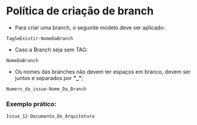 # Política de criação de branch

* Para criar uma branch, o seguinte modelo deve ser aplicado:
```
TagSeExistir-NomeDaBranch
```

* Caso a Branch seja sem TAG:
```
NomeDaBranch
```

* Os nomes das branches não devem ter espaços em branco, devem ser juntos e separados por **"_"**;

```
Numero_da_issue-Nome_Da_Branch
```

### Exemplo prático:
```
Issue_12-Documento_De_Arquitetura
```
